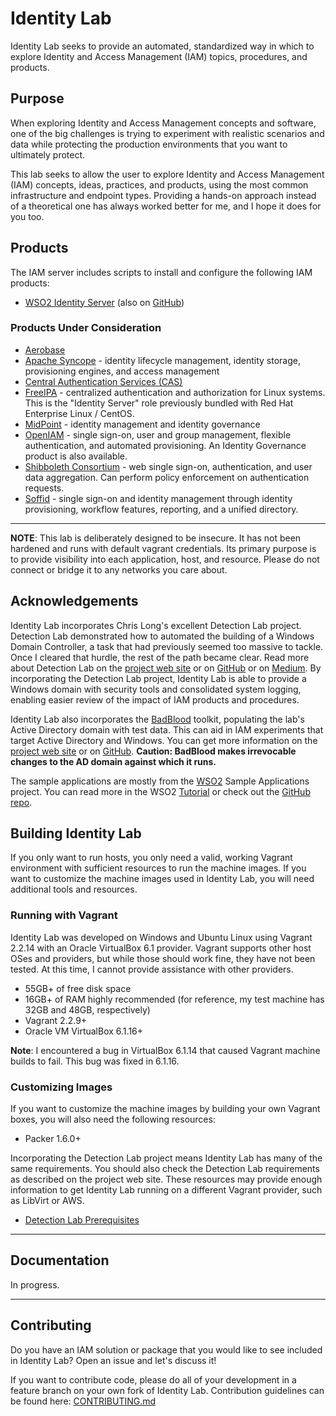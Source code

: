 # Identity Lab

Identity Lab seeks to provide an automated, standardized way in which to explore Identity and Access Management (IAM) topics, procedures, and products.

## Purpose

When exploring Identity and Access Management concepts and software, one of the big challenges is trying to experiment with realistic scenarios and data while protecting the production environments that you want to ultimately protect.

This lab seeks to allow the user to explore Identity and Access Management (IAM) concepts, ideas, practices, and products, using the most common infrastructure and endpoint types. Providing a hands-on approach instead of a theoretical one has always worked better for me, and I hope it does for you too.

## Products

The IAM server includes scripts to install and configure the following IAM products:

* [WSO2 Identity Server](https://wso2.com/identity-and-access-management/) (also on [GitHub](https://github.com/wso2/product-is/releases/latest))

### Products Under Consideration

* [Aerobase](https://aerobase.io/iam)
* [Apache Syncope](https://syncope.apache.org/) - identity lifecycle management, identity storage, provisioning engines, and access management
* [Central Authentication Services (CAS)](https://www.apereo.org/projects/cas)
* [FreeIPA](https://www.freeipa.org/page/Main_Page) - centralized authentication and authorization for Linux systems. This is the "Identity Server" role previously bundled with Red Hat Enterprise Linux / CentOS.
* [MidPoint](https://evolveum.com/midpoint/) - identity management and identity governance
* [OpenIAM](https://www.openiam.com/) - single sign-on, user and group management, flexible authentication, and automated provisioning. An Identity Governance product is also available.
* [Shibboleth Consortium](https://www.shibboleth.net/) - web single sign-on, authentication, and user data aggregation. Can perform policy enforcement on authentication requests.
* [Soffid](http://www.soffid.com/) - single sign-on and identity management through identity provisioning, workflow features, reporting, and a unified directory.

---

**NOTE**: This lab is deliberately designed to be insecure. It has not been hardened and runs with default vagrant credentials. Its primary purpose is to provide visibility into each application, host, and resource. Please do not connect or bridge it to any networks you care about.

## Acknowledgements

Identity Lab incorporates Chris Long's excellent Detection Lab project. Detection Lab demonstrated how to automated the building of a Windows Domain Controller, a task that had previously seemed too massive to tackle. Once I cleared that hurdle, the rest of the path became clear. Read more about Detection Lab on the [project web site](https://detectionlab.network/) or on [GitHub](https://github.com/clong/DetectionLab) or on [Medium](https://medium.com/@clong/introducing-detection-lab-61db34bed6ae). By incorporating the Detection Lab project, Identity Lab is able to provide a Windows domain with security tools and consolidated system logging, enabling easier review of the impact of IAM products and procedures.

Identity Lab also incorporates the [BadBlood](https://kalilinuxtutorials.com/badblood/) toolkit, populating the lab's Active Directory domain with test data.  This can aid in IAM experiments that target Active Directory and Windows. You can get more information on the [project web site](https://kalilinuxtutorials.com/badblood/) or on [GitHub](https://github.com/davidprowe/badblood). **Caution: BadBlood makes irrevocable changes to the AD domain against which it runs.**

The sample applications are mostly from the [WSO2](https://wso2.com/) Sample Applications project. You can read more in the WSO2 [Tutorial](https://is.docs.wso2.com/en/5.10.0/learn/deploying-the-sample-app/) or check out the [GitHub repo](https://github.com/wso2/samples-is/).

## Building Identity Lab

If you only want to run hosts, you only need a valid, working Vagrant environment with sufficient resources to run the machine images. If you want to customize the machine images used in Identity Lab, you will need additional tools and resources.

### Running with Vagrant

Identity Lab was developed on Windows and Ubuntu Linux using Vagrant 2.2.14 with an Oracle VirtualBox 6.1 provider. Vagrant supports other host OSes and providers, but while those should work fine, they have not been tested. At this time, I cannot provide assistance with other providers.

* 55GB+ of free disk space
* 16GB+ of RAM highly recommended (for reference, my test machine has 32GB and 48GB, respectively)
* Vagrant 2.2.9+
* Oracle VM VirtualBox 6.1.16+

**Note**: I encountered a bug in VirtualBox 6.1.14 that caused Vagrant machine builds to fail. This bug was fixed in 6.1.16.

### Customizing Images

If you want to customize the machine images by building your own Vagrant boxes, you will also need the following resources:

* Packer 1.6.0+

Incorporating the Detection Lab project means Identity Lab has many of the same requirements. You should also check the Detection Lab requirements as described on the project web site. These resources may provide enough information to get Identity Lab running on a different Vagrant provider, such as LibVirt or AWS.

* [Detection Lab Prerequisites](https://www.detectionlab.network/introduction/prerequisites/)

---

## Documentation

In progress.

---

## Contributing

Do you have an IAM solution or package that you would like to see included in Identity Lab?  Open an issue and let's discuss it!

If you want to contribute code, please do all of your development in a feature branch on your own fork of Identity Lab. Contribution guidelines can be found here: [CONTRIBUTING.md](./CONTRIBUTING.md)
